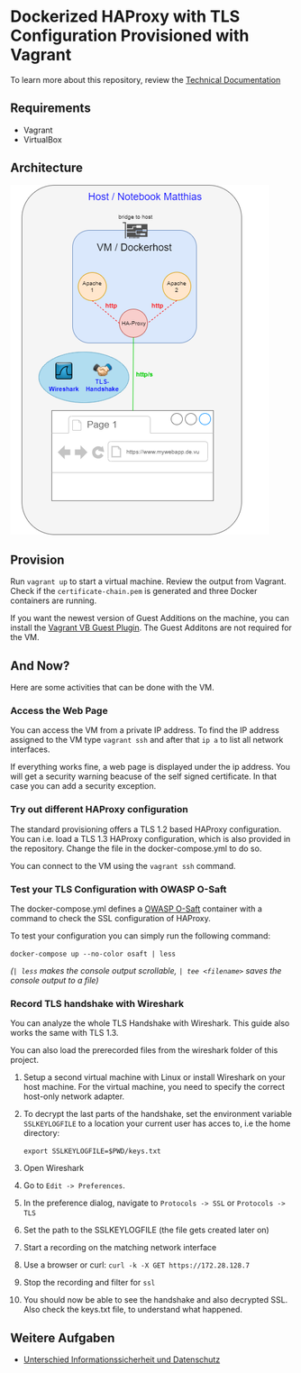 # Dockerized HAProxy with TLS Configuration Provisioned with Vagrant

To learn more about this repository, review the [Technical Documentation](docs/Tech-Paper.md)

## Requirements

- Vagrant
- VirtualBox

## Architecture

![Project Archtecture](docs/Architecture.png)

## Provision

Run `vagrant up` to start a virtual machine.
Review the output from Vagrant. Check if the `certificate-chain.pem` is generated and three Docker containers are running.

If you want the newest version of Guest Additions on the machine,
you can install the [Vagrant VB Guest Plugin](https://github.com/dotless-de/vagrant-vbguest). The Guest Additons are not required
for the VM.

## And Now?

Here are some activities that can be done with the VM. 

### Access the Web Page

You can access the VM from a private IP address. To find the IP address assigned to the VM
type `vagrant ssh` and after that `ip a` to list all network interfaces.

If everything works fine, a web page is displayed under the ip address. 
You will get a security warning beacuse of the self signed certificate. 
In that case you can add a security exception.

### Try out different HAProxy configuration

The standard provisioning offers a TLS 1.2 based HAProxy configuration.
You can i.e. load a TLS 1.3 HAProxy configuration, which is
also provided in the repository. Change the file in the docker-compose.yml to do so.

You can connect to the VM using the `vagrant ssh` command.

### Test your TLS Configuration with OWASP O-Saft

The docker-compose.yml defines a [OWASP O-Saft](https://www.owasp.org/index.php/O-Saft) container
with a command to check the SSL configuration of HAProxy.

To test your configuration you can simply run the following command:

`docker-compose up --no-color osaft | less`

*(`| less` makes the console output scrollable, `| tee <filename>` saves the console output to a file)*

### Record TLS handshake with Wireshark

You can analyze the whole TLS Handshake with Wireshark.
This guide also works the same with TLS 1.3.

You can also load the prerecorded files from the wireshark folder of this project.

1. Setup a second virtual machine with Linux or
install Wireshark on your host machine.
For the virtual machine, you need to specify the correct
host-only network adapter.
1. To decrypt the last parts of the handshake, set the environment variable
`SSLKEYLOGFILE` to a location your current user has acces to, i.e the home directory:

	`export SSLKEYLOGFILE=$PWD/keys.txt`
1. Open Wireshark
1. Go to `Edit -> Preferences`.
1. In the preference dialog, navigate to `Protocols -> SSL` or `Protocols -> TLS`
1. Set the path to the SSLKEYLOGFILE (the file gets created later on)
1. Start a recording on the matching network interface
1. Use a browser or curl: `curl -k -X GET https://172.28.128.7`
1. Stop the recording and filter for `ssl`
1. You should now be able to see the handshake and also decrypted SSL.
Also check the keys.txt file, to understand what happened.

## Weitere Aufgaben

- [Unterschied Informationssicherheit und Datenschutz](docs/Unterschied-Datentschutz-Informationssicherheit.md)

